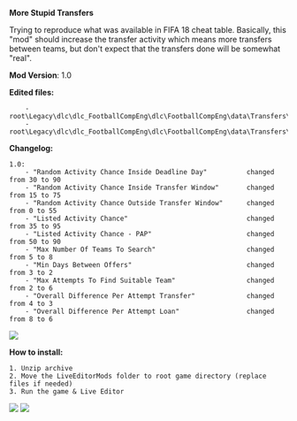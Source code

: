**More Stupid Transfers**

Trying to reproduce what was available in FIFA 18 cheat table.
Basically, this "mod" should increase the transfer activity which means more transfers between teams, but don't expect that the transfers done will be somewhat "real".


**Mod Version**: 1.0


**Edited files:**
```
    - root\Legacy\dlc\dlc_FootballCompEng\dlc\FootballCompEng\data\Transfers\transfers.ini
    - root\Legacy\dlc\dlc_FootballCompEng\dlc\FootballCompEng\data\Transfers\TransfersShortlistConfig.csv
```

**Changelog:**
```
1.0:
    - "Random Activity Chance Inside Deadline Day"          changed from 30 to 90
    - "Random Activity Chance Inside Transfer Window"       changed from 15 to 75
    - "Random Activity Chance Outside Transfer Window"      changed from 0 to 55
    - "Listed Activity Chance"                              changed from 35 to 95
    - "Listed Activity Chance - PAP"                        changed from 50 to 90
    - "Max Number Of Teams To Search"                       changed from 5 to 8
    - "Min Days Between Offers"                             changed from 3 to 2
    - "Max Attempts To Find Suitable Team"                  changed from 2 to 6
    - "Overall Difference Per Attempt Transfer"             changed from 4 to 3
    - "Overall Difference Per Attempt Loan"                 changed from 8 to 6
```

![](https://i.imgur.com/xsGvlGi.png)

**How to install:**
```
1. Unzip archive
2. Move the LiveEditorMods folder to root game directory (replace files if needed) 
3. Run the game & Live Editor

```

![](https://i.imgur.com/wcoM2wV.png)
![](https://i.imgur.com/C7IYBmF.png)

